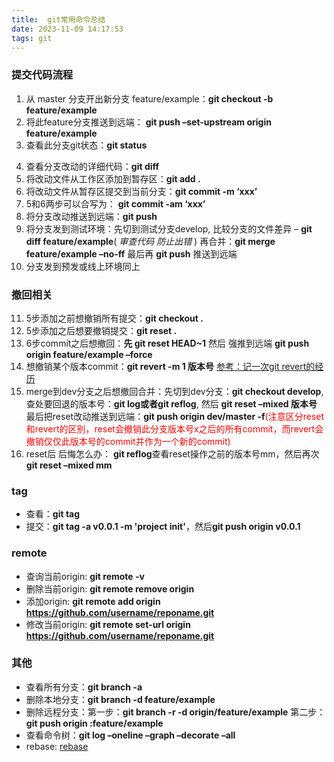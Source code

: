 ```yaml
---
title:  git常用命令总结
date: 2023-11-09 14:17:53
tags: git
---
```


### 提交代码流程 
  1. 从 master 分支开出新分支 feature/example：**git checkout -b feature/example**
  2. 将此feature分支推送到远端： **git push –set-upstream origin feature/example**
  3. 查看此分支git状态：**git status**
<!-- more -->
  4. 查看分支改动的详细代码：**git diff**
  5. 将改动文件从工作区添加到暂存区：**git add .**
  6. 将改动文件从暂存区提交到当前分支：**git commit -m ‘xxx’**
  7. 5和6两步可以合写为： **git commit -am ‘xxx’**
  8. 将分支改动推送到远端：**git push**
  9. 将分支发到测试环境：先切到测试分支develop, 比较分支的文件差异 – **git diff feature/example**( *审查代码 防止出错* ) 再合并：**git merge feature/example –no-ff** 最后再 **git push** 推送到远端
  10. 分支发到预发或线上环境同上

### 撤回相关
  11. 5步添加之前想撤销所有提交：**git checkout .**
  12. 5步添加之后想要撤销提交：**git reset .**
  13. 6步commit之后想撤回：**先 git reset HEAD~1** 然后 强推到远端 **git push origin feature/example –force**
  14. 想撤销某个版本commit：**git revert -m 1 版本号** [参考：记一次git revert的经历](https://blog.justwe.site/post/git-revert/)
  15. merge到dev分支之后想撤回合并：先切到dev分支：**git checkout develop**, 查处要回退的版本号：**git log或者git reflog**, 然后 **git reset –mixed 版本号**  最后把reset改动推送到远端：**git push origin dev/master -f**<font color="red">(注意区分reset和revert的区别，reset会撤销此分支版本号x之后的所有commit，而revert会撤销仅仅此版本号的commit并作为一个新的commit)</font>
  16. reset后 后悔怎么办： **git reflog**查看reset操作之前的版本号mm，然后再次**git reset –mixed mm**

### tag
  * 查看：**git tag**
  * 提交：**git tag -a v0.0.1 -m 'project init'**，然后**git push origin v0.0.1**
### remote
  * 查询当前origin: **git remote -v**
  * 删除当前origin: **git remote remove origin**
  * 添加origin: **git remote add origin https://github.com/username/reponame.git**
  * 修改当前origin: **git remote set-url origin https://github.com/username/reponame.git**

### 其他
  * 查看所有分支：**git branch -a**
  * 删除本地分支：**git branch -d feature/example**
  * 删除远程分支：第一步：**git branch -r -d origin/feature/example**  第二步：**git push origin :feature/example**
  * 查看命令树：**git log –oneline –graph –decorate –all**
  * rebase: [rebase](http://gitbook.liuhui998.com/4_2.html)